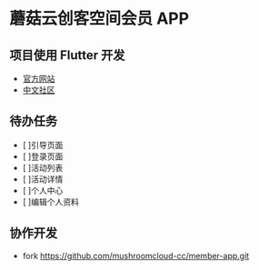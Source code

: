 # 蘑菇云创客空间会员 APP


## 项目使用 Flutter 开发

- [官方网站](https://flutter.dev)
- [中文社区](https://flutter-io.cn)

## 待办任务

- [ ]引导页面
- [ ]登录页面
- [ ]活动列表
- [ ]活动详情
- [ ]个人中心
- [ ]编辑个人资料

## 协作开发

- fork https://github.com/mushroomcloud-cc/member-app.git

